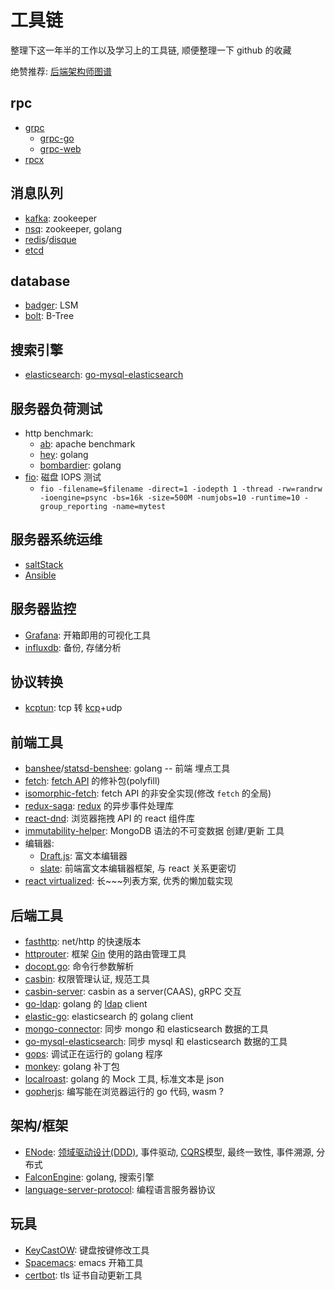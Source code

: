 # 工具链

整理下这一年半的工作以及学习上的工具链, 顺便整理一下 github 的收藏

绝赞推荐: [后端架构师图谱](https://github.com/xingshaocheng/architect-awesome)

## rpc
- [grpc](https://github.com/grpc/grpc)
  - [grpc-go](https://github.com/grpc/grpc-go)
  - [grpc-web](https://github.com/grpc/grpc-web)
- [rpcx](https://github.com/smallnest/rpcx)

## 消息队列
- [kafka](https://github.com/apache/kafka): zookeeper
- [nsq](https://github.com/nsqio/nsq): zookeeper, golang
- [redis](https://redis.io/)/[disque](https://github.com/antirez/disque)
- [etcd](https://github.com/etcd-io/etcd)

## database
- [badger](https://github.com/dgraph-io/badger): LSM
- [bolt](https://github.com/boltdb/bolt): B-Tree

## 搜索引擎
- [elasticsearch](https://www.elastic.co/): [go-mysql-elasticsearch](https://github.com/siddontang/go-mysql-elasticsearch)

## 服务器负荷测试
- http benchmark:
  - [ab](https://httpd.apache.org/docs/2.4/programs/ab.html): apache benchmark
  - [hey](https://github.com/rakyll/hey): golang
  - [bombardier](https://github.com/codesenberg/bombardier): golang
- [fio](https://github.com/axboe/fio): 磁盘 IOPS 测试
  - `fio -filename=$filename -direct=1 -iodepth 1 -thread -rw=randrw -ioengine=psync -bs=16k -size=500M -numjobs=10 -runtime=10 -group_reporting -name=mytest`

## 服务器系统运维
- [saltStack](http://docs.saltstack.cn/)
- [Ansible](http://ansible.com.cn/)

## 服务器监控
- [Grafana](https://grafana.com/): 开箱即用的可视化工具
- [influxdb](https://github.com/influxdata/influxdb): 备份, 存储分析

## 协议转换
- [kcptun](https://github.com/xtaci/kcptun): tcp 转 [kcp](https://github.com/skywind3000/kcp)+udp

## 前端工具
- [banshee](https://github.com/eleme/banshee)/[statsd-benshee](https://github.com/etsy/statsd): golang -- 前端 埋点工具
- [fetch](https://github.com/github/fetch): [fetch API](https://developer.mozilla.org/zh-CN/docs/Web/API/Fetch_API) 的修补包(polyfill)
- [isomorphic-fetch](https://github.com/matthew-andrews): fetch API 的非安全实现(修改 `fetch` 的全局)
- [redux-saga](https://github.com/redux-saga/redux-saga): [redux](https://github.com/reduxjs/redux) 的异步事件处理库
- [react-dnd](https://github.com/react-dnd/react-dnd): 浏览器拖拽 API 的 react 组件库
- [immutability-helper](https://github.com/kolodny/immutability-helper): MongoDB 语法的不可变数据 创建/更新 工具
- 编辑器:
  - [Draft.js](https://github.com/facebook/draft-js): 富文本编辑器
  - [slate](https://github.com/ianstormtaylor/slate): 前端富文本编辑器框架, 与 react 关系更密切
- [react virtualized](https://github.com/bvaughn/react-virtualized): 长~~~列表方案, 优秀的懒加载实现

## 后端工具
- [fasthttp](https://github.com/valyala/fasthttp): net/http 的快速版本
- [httprouter](https://github.com/julienschmidt/httprouter): 框架 [Gin](https://github.com/gin-gonic/gin) 使用的路由管理工具
- [docopt.go](https://github.com/docopt/docopt.go): 命令行参数解析
- [casbin](https://github.com/casbin/casbin): 权限管理认证, 规范工具
- [casbin-server](https://github.com/casbin/casbin-server): casbin as a server(CAAS), gRPC 交互
- [go-ldap](https://github.com/go-ldap/ldap): golang 的 [ldap](https://www.cnblogs.com/yjd_hycf_space/p/7994597.html) client
- [elastic-go](https://github.com/olivere/elastic): elasticsearch 的 golang client
- [mongo-connector](https://github.com/yougov/mongo-connector): 同步 mongo 和 elasticsearch 数据的工具
- [go-mysql-elasticsearch](https://github.com/siddontang/go-mysql-elasticsearch): 同步 mysql 和 elasticsearch 数据的工具
- [gops](https://github.com/google/gops): 调试正在运行的 golang 程序
- [monkey](https://github.com/bouk/monkey): golang 补丁包
- [localroast](https://github.com/caalberts/localroast): golang 的 Mock 工具, 标准文本是 json
- [gopherjs](https://github.com/gopherjs/gopherjs): 编写能在浏览器运行的 go 代码, wasm ?

## 架构/框架
- [ENode](http://www.cnblogs.com/netfocus/category/496012.html): [领域驱动设计(DDD)](http://www.cnblogs.com/netfocus/archive/2011/10/10/2204949.html), 事件驱动, [CQRS](https://www.cnblogs.com/yangecnu/p/Introduction-CQRS.html)模型, 最终一致性, 事件溯源, 分布式
- [FalconEngine](https://github.com/wyh267/FalconEngine): golang, 搜索引擎
- [language-server-protocol](https://github.com/Microsoft/language-server-protocol): 编程语言服务器协议

## 玩具
- [KeyCastOW](https://github.com/brookhong/KeyCastOW): 键盘按键修改工具
- [Spacemacs](https://github.com/syl20bnr/spacemacs): emacs 开箱工具
- [certbot](https://github.com/certbot/certbot): tls 证书自动更新工具

